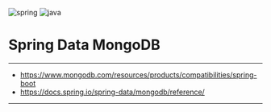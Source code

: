 ![spring](https://img.shields.io/badge/Spring%20boot-3.3.2-green)
![java](https://img.shields.io/badge/Java-17-red)

# Spring Data MongoDB

---

- https://www.mongodb.com/resources/products/compatibilities/spring-boot
- https://docs.spring.io/spring-data/mongodb/reference/

---

